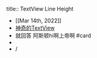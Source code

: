 title:: TextView Line Height

- [[Mar 14th, 2022]]
- [神奇的TextView](https://codeantenna.com/a/qTS5cygDkQ)
- 就回答 阿斯顿hi啊上帝啊 #card
-
- /